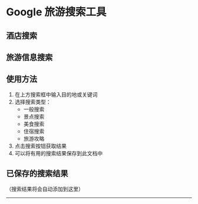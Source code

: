 <script setup>
// import GoogleTravelSearch from '../components/GoogleTravelSearch.vue'
import GoogleHotelSearch from '../components/GoogleHotelSearch.vue'
</script>

# Google 旅游搜索工具

## 酒店搜索
<!-- <ClientOnly>
  <div class="hotel-search-container">
    <GoogleHotelSearch />
  </div>
</ClientOnly> -->

## 旅游信息搜索
<!-- <ClientOnly>
  <GoogleTravelSearch />
</ClientOnly> -->

## 使用方法

1. 在上方搜索框中输入目的地或关键词
2. 选择搜索类型：
   - 一般搜索
   - 景点搜索
   - 美食搜索
   - 住宿搜索
   - 旅游攻略
3. 点击搜索按钮获取结果
4. 可以将有用的搜索结果保存到此文档中

## 已保存的搜索结果

（搜索结果将会自动添加到这里）

---

<style>
.hotel-search-container {
  margin: 20px 0;
  padding: 20px;
  background: #fff;
  border-radius: 8px;
  box-shadow: 0 2px 12px 0 rgba(0,0,0,0.1);
}
</style>
